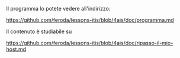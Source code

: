 Il programma lo potete vedere all'indirizzo:

https://github.com/feroda/lessons-itis/blob/4ais/doc/programma.md

Il contenuto è studiabile su

https://github.com/feroda/lessons-itis/blob/4ais/doc/ripasso-il-mio-host.md



